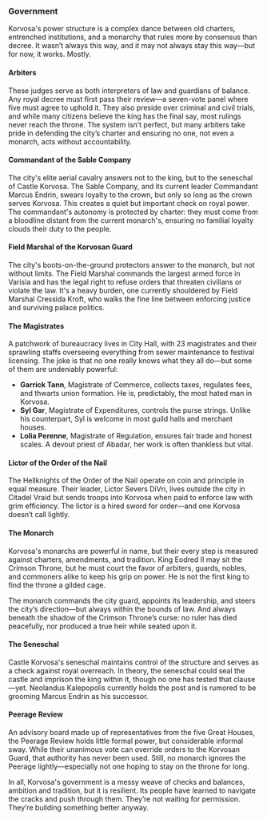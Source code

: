 ### Government
Korvosa's power structure is a complex dance between old charters, entrenched institutions, and a monarchy that rules more by consensus than decree. It wasn’t always this way, and it may not always stay this way—but for now, it works. Mostly.

#### Arbiters
These judges serve as both interpreters of law and guardians of balance. Any royal decree must first pass their review—a seven-vote panel where five must agree to uphold it. They also preside over criminal and civil trials, and while many citizens believe the king has the final say, most rulings never reach the throne. The system isn’t perfect, but many arbiters take pride in defending the city’s charter and ensuring no one, not even a monarch, acts without accountability.

#### Commandant of the Sable Company
The city's elite aerial cavalry answers not to the king, but to the seneschal of Castle Korvosa. The Sable Company, and its current leader Commandant Marcus Endrin, swears loyalty to the crown, but only so long as the crown serves Korvosa. This creates a quiet but important check on royal power. The commandant's autonomy is protected by charter: they must come from a bloodline distant from the current monarch's, ensuring no familial loyalty clouds their duty to the people.

#### Field Marshal of the Korvosan Guard
The city's boots-on-the-ground protectors answer to the monarch, but not without limits. The Field Marshal commands the largest armed force in Varisia and has the legal right to refuse orders that threaten civilians or violate the law. It's a heavy burden, one currently shouldered by Field Marshal Cressida Kroft, who walks the fine line between enforcing justice and surviving palace politics.

#### The Magistrates
A patchwork of bureaucracy lives in City Hall, with 23 magistrates and their sprawling staffs overseeing everything from sewer maintenance to festival licensing. The joke is that no one really knows what they all do—but some of them are undeniably powerful:
- **Garrick Tann**, Magistrate of Commerce, collects taxes, regulates fees, and thwarts union formation. He is, predictably, the most hated man in Korvosa.
- **Syl Gar**, Magistrate of Expenditures, controls the purse strings. Unlike his counterpart, Syl is welcome in most guild halls and merchant houses.
- **Lolia Perenne**, Magistrate of Regulation, ensures fair trade and honest scales. A devout priest of Abadar, her work is often thankless but vital.

#### Lictor of the Order of the Nail
The Hellknights of the Order of the Nail operate on coin and principle in equal measure. Their leader, Lictor Severs DiVri, lives outside the city in Citadel Vraid but sends troops into Korvosa when paid to enforce law with grim efficiency. The lictor is a hired sword for order—and one Korvosa doesn’t call lightly.

#### The Monarch
Korvosa's monarchs are powerful in name, but their every step is measured against charters, amendments, and tradition. King Eodred II may sit the Crimson Throne, but he must court the favor of arbiters, guards, nobles, and commoners alike to keep his grip on power. He is not the first king to find the throne a gilded cage.

The monarch commands the city guard, appoints its leadership, and steers the city’s direction—but always within the bounds of law. And always beneath the shadow of the Crimson Throne’s curse: no ruler has died peacefully, nor produced a true heir while seated upon it.

#### The Seneschal
Castle Korvosa's seneschal maintains control of the structure and serves as a check against royal overreach. In theory, the seneschal could seal the castle and imprison the king within it, though no one has tested that clause—yet. Neolandus Kalepopolis currently holds the post and is rumored to be grooming Marcus Endrin as his successor.

#### Peerage Review
An advisory board made up of representatives from the five Great Houses, the Peerage Review holds little formal power, but considerable informal sway. While their unanimous vote can override orders to the Korvosan Guard, that authority has never been used. Still, no monarch ignores the Peerage lightly—especially not one hoping to stay on the throne for long.

In all, Korvosa's government is a messy weave of checks and balances, ambition and tradition, but it is resilient. Its people have learned to navigate the cracks and push through them. They’re not waiting for permission. They’re building something better anyway.

